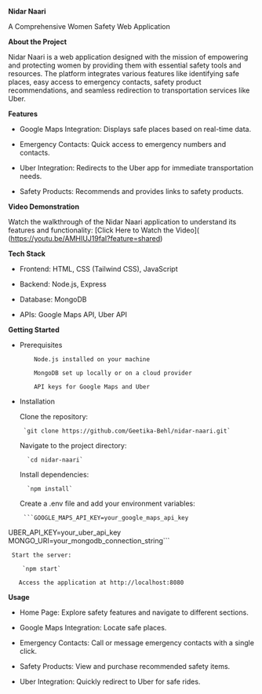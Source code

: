 **Nidar Naari**

A Comprehensive Women Safety Web Application

**About the Project**

Nidar Naari is a web application designed with the mission of empowering and protecting women by providing them with essential safety tools and resources. The platform integrates various features like identifying safe places, easy access to emergency contacts, safety product recommendations, and seamless redirection to transportation services like Uber.

**Features**

* Google Maps Integration: Displays safe places based on real-time data.

* Emergency Contacts: Quick access to emergency numbers and contacts.

* Uber Integration: Redirects to the Uber app for immediate transportation needs.

* Safety Products: Recommends and provides links to safety products.

**Video Demonstration**

Watch the walkthrough of the Nidar Naari application to understand its features and functionality:
[Click Here to Watch the Video]( (https://youtu.be/AMHIUJ19faI?feature=shared)

**Tech Stack**

* Frontend: HTML, CSS (Tailwind CSS), JavaScript

* Backend: Node.js, Express

* Database: MongoDB

* APIs: Google Maps API, Uber API

**Getting Started**

* Prerequisites

          Node.js installed on your machine

          MongoDB set up locally or on a cloud provider

          API keys for Google Maps and Uber

* Installation

     Clone the repository:

       `git clone https://github.com/Geetika-Behl/nidar-naari.git`

     Navigate to the project directory:

        `cd nidar-naari`

     Install dependencies:

        `npm install`

     Create a .env file and add your environment variables:

       ```GOOGLE_MAPS_API_KEY=your_google_maps_api_key
UBER_API_KEY=your_uber_api_key
MONGO_URI=your_mongodb_connection_string```

     Start the server:

        `npm start`

       Access the application at http://localhost:8080

**Usage**

* Home Page: Explore safety features and navigate to different sections.

* Google Maps Integration: Locate safe places.

* Emergency Contacts: Call or message emergency contacts with a single click.

* Safety Products: View and purchase recommended safety items.

* Uber Integration: Quickly redirect to Uber for safe rides.
